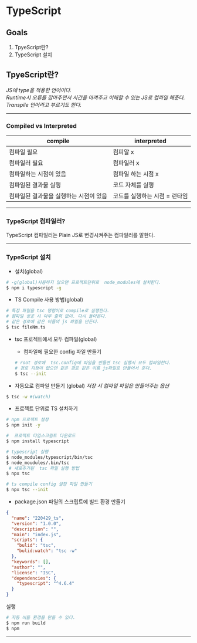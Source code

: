 # TypeScript

## Goals

1. TpyeScript란?
2. TypeScript 설치

## TpyeScript란?

_JS에 type을 적용한 언어이다._  
_Runtime시 오류를 잡아주면서 시간을 아껴주고 이해할 수 있는 JS로 컴파일 해준다._  
_Transpile 언어라고 부르기도 한다._

---

### Compiled vs Interpreted

| compile                                | interpreted                   |
| -------------------------------------- | ----------------------------- |
| 컴파일 필요                            | 컴피알 x                      |
| 컴파일러 필요                          | 컴파일러 x                    |
| 컴파일하는 시점이 있음                 | 컴파일 하는 시점 x            |
| 컴파일된 결과물 실행                   | 코드 자체를 실행              |
| 컴파일된 결과물을 실행하는 시점이 있음 | 코드를 실행하는 시점 = 런타임 |

---

### TypeScript 컴파일러?

TypeScript 컴파일러는 Plain JS로 변경시켜주는 컴파일러를 말한다.

---

### TypeScript 설치

- 설치(global)

```bash
# -g(global)사용하지 않으면 프로젝트단위로  node_modules에 설치한다.
$ npm i typescript -g
```

- TS Compile 사용 방법(global)

```bash
# 특정 파일을 tsc 명령어로 compile로 실행한다.
# 컴파일 성공 시 아무 출력 없이. 다시 돌아온다.
# 같은 경로에 같은 이름의 js 파일을 만든다.
$ tsc fileNm.ts
```

- tsc 프로젝트에서 모두 컴파일(global)

  - 컴파일에 필요한 config 파일 만들기

  ```bash
  # root 경로에  tsc.config에 파일을 만들면 tsc 실행시 모두 컴파일한다.
  # 경로 지정이 없으면 같은 경로 같은 이름 js파일로 만들어서 준다.
  $ tsc --init
  ```

- 자동으로 컴파일 만들기 (global)
  _저장 시 컴파일 파일은 만들어주는 옵션_

```bash
$ tsc -w #(watch)
```

- 프로젝트 단위로 TS 설치하기

```bash
# npm 프로젝트 설정
$ npm init -y
```

```bash
#  프로젝트 타입스크립트 다운로드
$ npm install typescript
```

```bash
# typescript 실행
$ node_modules/typescript/bin/tsc
$ node_moudules/.bin/tsc
 # 새로추가된  tsc 파일 실행 방법
$ npx tsc
```

```bash
# ts compile config 설정 파일 만들기
$ npx tsc --init
```

- package.json 파일의 스크립트에 빌드 환경 만들기

```json
{
  "name": "220429_ts",
  "version": "1.0.0",
  "description": "",
  "main": "index.js",
  "scripts": {
    "bulid": "tsc",
    "bulid:watch": "tsc -w"
  },
  "keywords": [],
  "author": "",
  "license": "ISC",
  "dependencies": {
    "typescript": "^4.6.4"
  }
}
```

실행

```bash
# 자동 비들 환경을 만들 수 있다.
$ npm run build
$ npm
```

---
